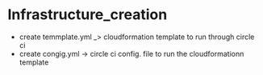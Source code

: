 # Infrastructure_creation
- create temmplate.yml _> cloudformation template to run through circle ci
- create congig.yml -> circle ci config. file to run the cloudformationn template
